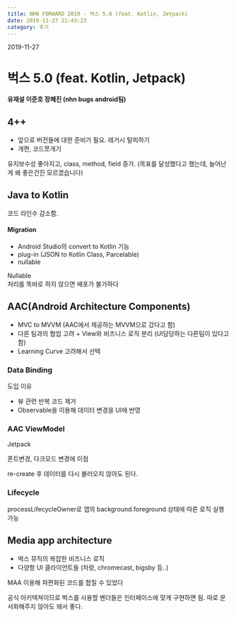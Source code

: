 ```yaml
---
title: NHN FORWARD 2019 - 벅스 5.0 (feat. Kotlin, Jetpack)
date: 2019-11-27 21:43:23
category: 후기
---
```


2019-11-27

# 벅스 5.0 (feat. Kotlin, Jetpack)

#### 유재설 이준호 장혜진 (nhn bugs android팀)

##   4++

* 앞으로 버전들에 대한 준비가 필요. 레거시 탈피하기  
* 개편, 코드쪼개기

유지보수성 좋아지고, class, method, field 증가. (목표를 달성했다고 했는데, 늘어난게 왜 좋은건진 모르겠습니다)

  

## Java to Kotlin

코드 라인수 감소함.

####   Migration

- Android Studio의 convert to Kotlin 기능  
- plug-in (JSON to Kotlin Class, Parcelable)  
- nullable

  
Nullable  
처리를 똑바로 하지 않으면 배포가 불가하다

##   AAC(Android Architecture Components)

- MVC to MVVM (AAC에서 제공하는 MVVM으로 갔다고 함)  
- 다른 팀과의 협업 고려 + View와 비즈니스 로직 분리 (UI담당하는 다른팀이 있다고 함)  
- Learning Curve 고려해서 선택

  

### Data Binding

도입 이유  
- 뷰 관련 반복 코드 제거  
- Observable을 이용해 데이터 변경을 UI에 반영

  

  

### AAC ViewModel

Jetpack

폰트변경, 다크모드 변경에 이점

  
re-create 후 데이터를 다시 불러오지 않아도 된다.

  

###   Lifecycle

  
processLifecycleOwner로 앱의 background.foreground 상태에 따른 로직 실행 가능

  

## Media app architecture

- 벅스 뮤직의 복잡한 비즈니스 로직  
- 다양항 UI 클라이언트들 (차량, chromecast, bigsby 등..)

MAA 이용해 파편화된 코드를 합칠 수 있었다

  
공식 아키텍쳐이므로 벅스를 사용할 벤더들은 인터페이스에 맞게 구현하면 됨. 따로 문서화해주지 않아도 돼서 좋다.

